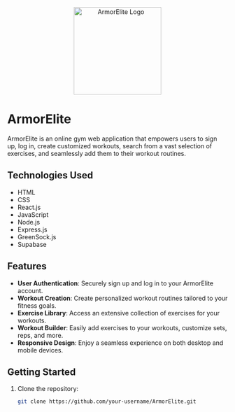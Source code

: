<div align="center">
  <img src="your-logo-url.png" alt="ArmorElite Logo" width="200">
</div>

# ArmorElite

ArmorElite is an online gym web application that empowers users to sign up, log in, create customized workouts, search from a vast selection of exercises, and seamlessly add them to their workout routines.

## Technologies Used

- HTML
- CSS
- React.js
- JavaScript
- Node.js
- Express.js
- GreenSock.js
- Supabase

## Features

- **User Authentication**: Securely sign up and log in to your ArmorElite account.
- **Workout Creation**: Create personalized workout routines tailored to your fitness goals.
- **Exercise Library**: Access an extensive collection of exercises for your workouts.
- **Workout Builder**: Easily add exercises to your workouts, customize sets, reps, and more.
- **Responsive Design**: Enjoy a seamless experience on both desktop and mobile devices.

## Getting Started

1. Clone the repository:

   ```bash
   git clone https://github.com/your-username/ArmorElite.git
